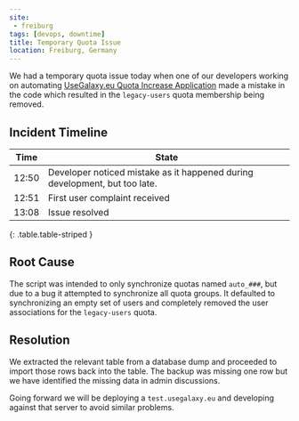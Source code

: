 ```yaml
---
site:
 - freiburg
tags: [devops, downtime]
title: Temporary Quota Issue
location: Freiburg, Germany
---
```


We had a temporary quota issue today when one of our developers working on automating [UseGalaxy.eu Quota Increase
Application](https://docs.google.com/forms/d/e/1FAIpQLSf9w2MOS6KOlu9XdhRSDqWnCDkzoVBqHJ3zH_My4p8D8ZgkIQ/viewform)
made a mistake in the code which resulted in the `legacy-users` quota membership being removed.

## Incident Timeline

Time  | State
---   | ---
12:50 | Developer noticed mistake as it happened during development, but too late.
12:51 | First user complaint received
13:08 | Issue resolved
{: .table.table-striped }

## Root Cause

The script was intended to only synchronize quotas named `auto_###`, but due to
a bug it attempted to synchronize all quota groups. It defaulted to
synchronizing an empty set of users and completely removed the user
associations for the `legacy-users` quota.

## Resolution

We extracted the relevant table from a database dump and proceeded to import
those rows back into the table. The backup was missing one row but we have
identified the missing data in admin discussions.

Going forward we will be deploying a `test.usegalaxy.eu` and developing against
that server to avoid similar problems.
